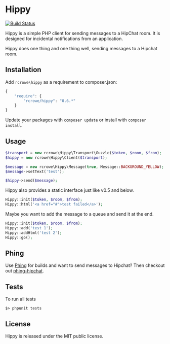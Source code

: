Hippy
=====

[![Build Status](https://secure.travis-ci.org/rcrowe/Hippy.png)](http://travis-ci.org/rcrowe/Hippy)

Hippy is a simple PHP client for sending messages to a HipChat room. It is designed for incidental notifications from an application.

Hippy does one thing and one thing well, sending messages to a Hipchat room.

Installation
------------

Add `rcrowe\hippy` as a requirement to composer.json:

```javascript
{
    "require": {
        "rcrowe/hippy": "0.6.*"
    }
}
```

Update your packages with `composer update` or install with `composer install`.

Usage
-----

```php
$transport = new rcrowe\Hippy\Transport\Guzzle($token, $room, $from);
$hippy = new rcrowe\Hippy\Client($transport);

$message = new rcrowe\Hippy\Message(true, Message::BACKGROUND_YELLOW);
$message->setText('test');

$hippy->send($message);
```

Hippy also provides a static interface just like v0.5 and below.

```php
Hippy::init($token, $room, $from);
Hippy::html('<a href="#">test failed</a>');
```

Maybe you want to add the message to a queue and send it at the end.

```php
Hippy::init($token, $room, $from);
Hippy::add('test 1');
Hippy::addHtml('test 2');
Hippy::go();
```

Phing
-----

Use [Phing](http://www.phing.info/) for builds and want to send messages to Hipchat? Then checkout out [phing-hipchat](https://github.com/rcrowe/phing-hipchat).

Tests
-----

To run all tests

    $> phpunit tests

License
-------

Hippy is released under the MIT public license.
